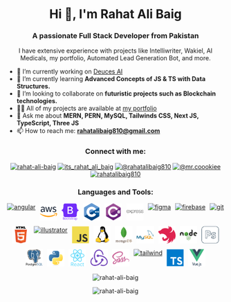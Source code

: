 <h1 align="center">Hi 👋, I'm Rahat Ali Baig</h1>
<h3 align="center">A passionate Full Stack Developer from Pakistan</h3>

<p align="center">I have extensive experience with projects like Intelliwriter, Wakiel, AI Medicals, my portfolio, Automated Lead Generation Bot, and more.</p>

- 🔭 I’m currently working on [Deuces AI](https://www.deuces.ai)
- 🌱 I’m currently learning **Advanced Concepts of JS & TS with Data Structures.**
- 👯 I’m looking to collaborate on **futuristic projects such as Blockchain technologies.**
- 👨‍💻 All of my projects are available at [my portfolio](https://rahat-ali-baig.vercel.app)
- 💬 Ask me about **MERN, PERN, MySQL, Tailwinds CSS, Next JS, TypeScript, Three JS**
- 📫 How to reach me: **rahatalibaig810@gmail.com**

<h3 align="center">Connect with me:</h3>
<p align="center">
  <a href="https://linkedin.com/in/rahat-ali-baig" target="blank"><img src="https://raw.githubusercontent.com/rahuldkjain/github-profile-readme-generator/master/src/images/icons/Social/linked-in-alt.svg" alt="rahat-ali-baig" height="30" width="40" /></a>
  <a href="https://instagram.com/its_rahat_ali_baig" target="blank"><img src="https://raw.githubusercontent.com/rahuldkjain/github-profile-readme-generator/master/src/images/icons/Social/instagram.svg" alt="its_rahat_ali_baig" height="30" width="40" /></a>
  <a href="https://medium.com/@rahatalibaig810" target="blank"><img src="https://raw.githubusercontent.com/rahuldkjain/github-profile-readme-generator/master/src/images/icons/Social/medium.svg" alt="@rahatalibaig810" height="30" width="40" /></a>
  <a href="https://www.youtube.com/c/@mr.coookiee" target="blank"><img src="https://raw.githubusercontent.com/rahuldkjain/github-profile-readme-generator/master/src/images/icons/Social/youtube.svg" alt="@mr.coookiee" height="30" width="40" /></a>
  <a href="https://www.leetcode.com/rahatalibaig810" target="blank"><img src="https://raw.githubusercontent.com/rahuldkjain/github-profile-readme-generator/master/src/images/icons/Social/leet-code.svg" alt="rahatalibaig810" height="30" width="40" /></a>
</p>

<h3 align="center">Languages and Tools:</h3>
<p align="center" style="display: flex; flex-wrap: wrap; justify-content: center; gap: 10px;">
  <a href="https://angular.io" target="_blank" rel="noreferrer"> 
 <img src="https://angular.io/assets/images/logos/angular/angular.svg" alt="angular" width="40" height="40"/>
  </a> 
  <a href="https://aws.amazon.com" target="_blank" rel="noreferrer"> <img src="https://raw.githubusercontent.com/devicons/devicon/master/icons/amazonwebservices/amazonwebservices-original-wordmark.svg" alt="aws" width="40" height="40"/> </a> <a href="https://getbootstrap.com" target="_blank" rel="noreferrer"> <img src="https://raw.githubusercontent.com/devicons/devicon/master/icons/bootstrap/bootstrap-plain-wordmark.svg" alt="bootstrap" width="40" height="40"/> </a> <a href="https://www.w3schools.com/cpp/" target="_blank" rel="noreferrer"> <img src="https://raw.githubusercontent.com/devicons/devicon/master/icons/cplusplus/cplusplus-original.svg" alt="cplusplus" width="40" height="40"/> </a> <a href="https://www.w3schools.com/cs/" target="_blank" rel="noreferrer"> <img src="https://raw.githubusercontent.com/devicons/devicon/master/icons/csharp/csharp-original.svg" alt="csharp" width="40" height="40"/> </a> <a href="https://expressjs.com" target="_blank" rel="noreferrer"> <img src="https://raw.githubusercontent.com/devicons/devicon/master/icons/express/express-original-wordmark.svg" alt="express" width="40" height="40"/> </a> <a href="https://www.figma.com/" target="_blank" rel="noreferrer"> <img src="https://www.vectorlogo.zone/logos/figma/figma-icon.svg" alt="figma" width="40" height="40"/> </a> <a href="https://firebase.google.com/" target="_blank" rel="noreferrer"> <img src="https://www.vectorlogo.zone/logos/firebase/firebase-icon.svg" alt="firebase" width="40" height="40"/> </a> <a href="https://git-scm.com/" target="_blank" rel="noreferrer"> <img src="https://www.vectorlogo.zone/logos/git-scm/git-scm-icon.svg" alt="git" width="40" height="40"/> </a> <a href="https://www.w3.org/html/" target="_blank" rel="noreferrer"> <img src="https://raw.githubusercontent.com/devicons/devicon/master/icons/html5/html5-original-wordmark.svg" alt="html5" width="40" height="40"/> </a> <a href="https://www.adobe.com/in/products/illustrator.html" target="_blank" rel="noreferrer"> <img src="https://www.vectorlogo.zone/logos/adobe_illustrator/adobe_illustrator-icon.svg" alt="illustrator" width="40" height="40"/> </a> <a href="https://developer.mozilla.org/en-US/docs/Web/JavaScript" target="_blank" rel="noreferrer"> <img src="https://raw.githubusercontent.com/devicons/devicon/master/icons/javascript/javascript-original.svg" alt="javascript" width="40" height="40"/> </a> <a href="https://www.linux.org/" target="_blank" rel="noreferrer"> <img src="https://raw.githubusercontent.com/devicons/devicon/master/icons/linux/linux-original.svg" alt="linux" width="40" height="40"/> </a> <a href="https://www.mongodb.com/" target="_blank" rel="noreferrer"> <img src="https://raw.githubusercontent.com/devicons/devicon/master/icons/mongodb/mongodb-original-wordmark.svg" alt="mongodb" width="40" height="40"/> </a> <a href="https://www.mysql.com/" target="_blank" rel="noreferrer"> <img src="https://raw.githubusercontent.com/devicons/devicon/master/icons/mysql/mysql-original-wordmark.svg" alt="mysql" width="40" height="40"/> </a> <a href="https://nestjs.com/" target="_blank" rel="noreferrer"> <img src="https://raw.githubusercontent.com/devicons/devicon/master/icons/nestjs/nestjs-plain.svg" alt="nestjs" width="40" height="40"/> </a> <a href="https://nodejs.org" target="_blank" rel="noreferrer"> <img src="https://raw.githubusercontent.com/devicons/devicon/master/icons/nodejs/nodejs-original-wordmark.svg" alt="nodejs" width="40" height="40"/> </a> <a href="https://www.photoshop.com/en" target="_blank" rel="noreferrer"> <img src="https://raw.githubusercontent.com/devicons/devicon/master/icons/photoshop/photoshop-line.svg" alt="photoshop" width="40" height="40"/> </a> <a href="https://www.postgresql.org" target="_blank" rel="noreferrer"> <img src="https://raw.githubusercontent.com/devicons/devicon/master/icons/postgresql/postgresql-original-wordmark.svg" alt="postgresql" width="40" height="40"/> </a> <a href="https://www.python.org" target="_blank" rel="noreferrer"> <img src="https://raw.githubusercontent.com/devicons/devicon/master/icons/python/python-original.svg" alt="python" width="40" height="40"/> </a> <a href="https://reactjs.org/" target="_blank" rel="noreferrer"> <img src="https://raw.githubusercontent.com/devicons/devicon/master/icons/react/react-original-wordmark.svg" alt="react" width="40" height="40"/> </a> <a href="https://redux.js.org" target="_blank" rel="noreferrer"> <img src="https://raw.githubusercontent.com/devicons/devicon/master/icons/redux/redux-original.svg" alt="redux" width="40" height="40"/> </a> <a href="https://sass-lang.com" target="_blank" rel="noreferrer"> <img src="https://raw.githubusercontent.com/devicons/devicon/master/icons/sass/sass-original.svg" alt="sass" width="40" height="40"/> </a> <a href="https://tailwindcss.com/" target="_blank" rel="noreferrer"> <img src="https://www.vectorlogo.zone/logos/tailwindcss/tailwindcss-icon.svg" alt="tailwind" width="40" height="40"/> </a> <a href="https://www.typescriptlang.org/" target="_blank" rel="noreferrer"> <img src="https://raw.githubusercontent.com/devicons/devicon/master/icons/typescript/typescript-original.svg" alt="typescript" width="40" height="40"/> </a> <a href="https://vuejs.org/" target="_blank" rel="noreferrer"> <img src="https://raw.githubusercontent.com/devicons/devicon/master/icons/vuejs/vuejs-original-wordmark.svg" alt="vuejs" width="40" height="40"/> </a>
</p>

<p align="center">
  <img src="https://github-readme-stats.vercel.app/api/top-langs?username=rahat-ali-baig&show_icons=true&locale=en&layout=compact" alt="rahat-ali-baig" />
</p>

<p align="center">
  <img src="https://github-readme-stats.vercel.app/api?username=rahat-ali-baig&show_icons=true&locale=en" alt="rahat-ali-baig" />
</p>
